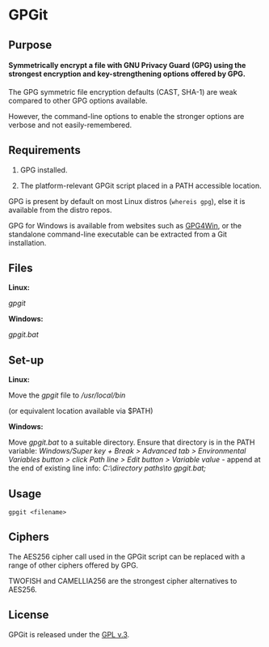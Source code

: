 
# GPGit


## Purpose

#### Symmetrically encrypt a file with GNU Privacy Guard (GPG) using the strongest encryption and key-strengthening options offered by GPG.

The GPG symmetric file encryption defaults (CAST, SHA-1) are weak compared to other GPG options available.

However, the command-line options to enable the stronger options are verbose and not easily-remembered.


## Requirements

1. GPG installed.

2. The platform-relevant GPGit script placed in a PATH accessible location.

GPG is present by default on most Linux distros (`whereis gpg`), else it is available from the distro repos.

GPG for Windows is available from websites such as [GPG4Win](https://www.gpg4win.org/), or the standalone command-line executable can be extracted from a Git installation.


## Files

**Linux:**

*gpgit*

**Windows:**

*gpgit.bat*


## Set-up

**Linux:**

Move the *gpgit* file to */usr/local/bin*

(or equivalent location available via $PATH)

**Windows:**

Move *gpgit.bat* to a suitable directory.  Ensure that directory is in the PATH variable: *Windows/Super key + Break > Advanced tab > Environmental Variables button > click Path line > Edit button > Variable value* - append at the end of existing line info: *C:\directory paths\to gpgit.bat\;*


## Usage

`gpgit <filename>`


## Ciphers

The AES256 cipher call used in the GPGit script can be replaced with a range of other ciphers offered by GPG.

TWOFISH and CAMELLIA256 are the strongest cipher alternatives to AES256.


## License

GPGit is released under the [GPL v.3](https://www.gnu.org/licenses/gpl-3.0.html).
